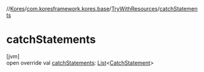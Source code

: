 //[Kores](../../../index.md)/[com.koresframework.kores.base](../index.md)/[TryWithResources](index.md)/[catchStatements](catch-statements.md)

# catchStatements

[jvm]\
open override val [catchStatements](catch-statements.md): [List](https://kotlinlang.org/api/latest/jvm/stdlib/kotlin.collections/-list/index.html)<[CatchStatement](../-catch-statement/index.md)>
